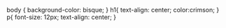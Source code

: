 body {
    background-color: bisque;
}
h1{
    text-align: center;
    color:crimson;
}
p{
    font-size: 12px;
    text-align: center;
}
